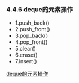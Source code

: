 ### 4.4.6 deque的元素操作

- 1.push_back()
- 2.push_front()
- 3.pop_back()
- 4.pop_front()
- 5.clear()
- 6.erase()
- 7.insert()

[deque的元素操作](STL/deque-元素操作)
